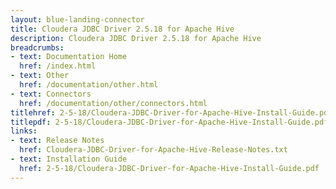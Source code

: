```yaml
---
layout: blue-landing-connector
title: Cloudera JDBC Driver 2.5.18 for Apache Hive
description: Cloudera JDBC Driver 2.5.18 for Apache Hive
breadcrumbs:
- text: Documentation Home
  href: /index.html
- text: Other
  href: /documentation/other.html
- text: Connectors
  href: /documentation/other/connectors.html
titlehref: 2-5-18/Cloudera-JDBC-Driver-for-Apache-Hive-Install-Guide.pdf
titlepdf: 2-5-18/Cloudera-JDBC-Driver-for-Apache-Hive-Install-Guide.pdf
links:
- text: Release Notes
  href: Cloudera-JDBC-Driver-for-Apache-Hive-Release-Notes.txt
- text: Installation Guide
  href: 2-5-18/Cloudera-JDBC-Driver-for-Apache-Hive-Install-Guide.pdf
---
```

